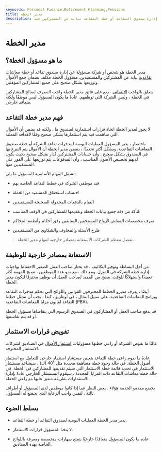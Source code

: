```yaml
---
keywords: Personal Finance,Retirement Planning,Pensions
title: مدير الخطة
description: مدير الخطة هو الشخص أو الشركة المسؤولة عن إدارة صندوق التقاعد أو خطة التقاعد نيابة عن المشتركين فيه.
---
```


# مدير الخطة
## ما هو مسؤول الخطة؟

مدير الخطة هو شخص أو شركة مسؤولة عن إدارة صندوق تقاعد أو [خطة معاشات تقاعدية](/pensionplan) نيابة عن المشتركين والمستفيدين. مسؤول الخطة مكلف بضمان جمع الأموال وتوزيعها بشكل صحيح على جميع المشاركين المؤهلين.

يتعلق بالواجب [الائتماني](/fiduciary) ، يقع على عاتق مدير الخطة واجب التصرف لصالح المشاركين في الخطة ، وليس الشركة التي توظفهم. عادةً ما يكون المسؤول ليس موظفًا ولكنه متعاقد خارجي.

## فهم مدير خطة التقاعد

لا يجوز لمدير الخطة اتخاذ قرارات استثمارية لصندوق ما ، ولكنه قد يضمن أن الأموال التي ساهمت فيه يتم استثمارها بشكل صحيح وفقًا لأهدافه المعلنة.

باختصار ، يدير المسؤول العمليات اليومية لمدخرات تقاعد الشركة أو خطة صندوق المعاشات التقاعدية. وبشكل أكثر تحديدًا ، يضمن مدير الخطة أن الأموال يتم التبرع بها في الصندوق بشكل صحيح ، وأن حسابات المشتركين تُدار بشكل صحيح بحيث يكون لديهم تخصيص الأصول المناسب ، وأن المدفوعات يتم توزيعها على الفور على المستفيدين منها.

تشمل المهام الأساسية للمسؤول ما يلي:

- قيد موظفي الشركة في خطط التقاعد الخاصة بهم

- احتساب استحقاق المستفيد من الخطة

- القيام بالدفعات المجدولة الصحيحة للمستفيدين

- التأكد من دقة جميع بيانات الخطة وتقديمها للمشاركين في الوقت المناسب

- صرف مخصصات المعاش لأزواج المستحقين السابقين وفق أحكام وأنظمة المحاكم

- طرح الأسئلة والمخاوف والشكاوى من المستفيدين

> تفضل معظم الشركات الاستعانة بمصادر خارجية لمهام مدير الخطة.

>

## الاستعانة بمصادر خارجية للوظيفة

من أجل البساطة وتوفير التكاليف ، قد يختار صاحب العمل الصغير الاحتفاظ بواجبات إدارة خطة الشركة في المنزل. ومع ذلك ، مع نمو عدد الموظفين ، تصبح المهمة أكثر تعقيدًا واستهلاكًا للوقت. يصبح من المفيد لصاحب العمل أن يوظف محترفًا ليكون مدير الخطة.

أيضًا ، يعرف مديرو الخطط المحترفون القوانين واللوائح التي تحكم مدخرات التقاعد وبرامج المعاشات التقاعدية. على سبيل المثال ، في أونتاريو ، كندا ، يجب أن تمتثل خطط التقاعد لقانون مزايا المعاشات التقاعدية (PBA).

قد يدفع صاحب العمل أو المشاركون في الصندوق الرسوم التي يتقاضاها مسؤول الخطة أو قد يتم تقاسمها.

## تفويض قرارات الاستثمار

غالبًا ما تفوض الشركة أو راعي خطتها مسؤوليات [استثمار الأموال](/investment-management) في الصناديق لشركات الاستثمار المحترفة.

عادةً ما يقوم راعي خطة التقاعد بتعيين مستشار استثمار خارجي للتعامل مع استثمار أصول الخطة. في حالة وجود خطة مساهمة محددة مثل 401 (ك) ، سيساعد مستشار الاستثمار في تحديد قائمة خطة الاستثمار التي سيتم تقديمها للمشاركين في الخطة. في حالة خطة معاشات التقاعد ذات المزايا المحددة ، سيقوم المستشار الخارجي عادةً بإدارة الاستثمارات بطريقة متفق عليها مع راعي الخطة.

يخضع مقدمو الخدمة هؤلاء ، بغض النظر عما إذا كانوا موظفين لدى المسؤول أو أطراف ثالثة ، لنفس واجب الرعاية الذي يخضع له المسؤول.

## يسلط الضوء

- يدير مدير الخطة العمليات اليومية لصندوق التقاعد أو خطة التقاعد.

- لا يتخذ المسؤول قرارات الاستثمار.

- عادة ما يكون المسؤول متعاقدًا خارجيًا يتمتع بمهارات متخصصة ومعرفة باللوائح الخاصة بهذه الصناديق.


